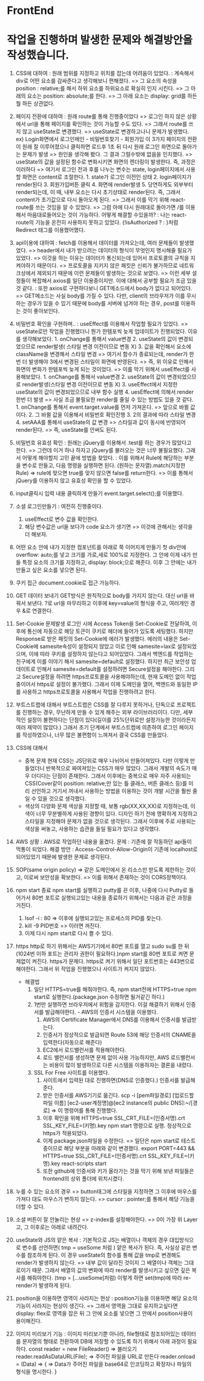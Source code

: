 # FrontEnd
# 작업을 진행하며 발생한 문제와 해결방안을 작성했습니다.

1. CSS에 대하여
	: 원래 범위를 지정하고 위치를 잡는데 어려움이 있었다.
	: 계속해서 div로 어떤 요소를 감싸준다고 생각해보니 편해졌다.
	=> 그 요소의 속성을 position : relative;를 해서 하위 요소를 하위요소로 확실히 인지 시킨다.
	=> 그 아래의 요소는 position: absolute;를 한다.
		=> 그 아래 요소는 display: grid를 하든 뭘 하든 상관없다.

2. 페이지 전환에 대하여
	: 원래 route를 통해 진행중이었다
		=> 로그인 하지 않은 상황에서 url을 통해 페이지를 확인하는 것이 가능할 수도 있다.
		=> 그래서 route를 쓰지 않고 useState로 변경했다.
	=> useState로 변경하고나니 문제가 발생했다.
		ex) Login화면에서 로그인메인 - 비밀번호찾기 - 회원가입 이 3가지 페이지의 전환이 원래 잘 이루어졌으나
		     클릭하면 로드후 1초 뒤 다시 원래 로그인 화면으로 돌아가는 문제가 발생
	=> 원인을 생각해 봤다.
		그 결과 그럴수밖에 없음을 인지했다.
		=> useState의 값을 설정된 함수로 변화시키면 화면의 렌더링이 발생한다. 즉, 과정은 이러하다
		=> 여기서 로그인 전과 후를 나누는 변수는 state, login페이지에서 사용할 화면은 content로 조절한다.
		1. state가 로그인 이전인 상태
		2. login페이지가 render된다
		3. 회원가입버튼 클릭
		4. 화면에 render발생
		5. 당연하게도 외부부터 render되는데, 이 때, 내부 요소는 다시 초기상태로 render된다. 즉, 그래서 content가 초기값으로 다시 돌아오게 된다.
	=> 그래서 이를 막기 위해 react-route를 쓰는 것임을 알 수 있었다.
	=> 그럼 아에 다시 원래대로 돌아가면 /를 이용해서 마음대로들어오는 것이 가능하다. 어떻게 해결할 수있을까?
	: 나는 react-route의 기능을 온전히 사용하지 못하고 있었다.
		{!isAuthorized ? <Redirect to="/login" /> : <Redirect to="/" />}처럼 Redirect 태그를 이용했어했다.

3. api이용에 대하여
	: fetch를 이용해서 데이터를 가져오는데, 여러 문제들이 발생했었다.
	=> header에서 내가 받으려는 데이터의 형식이 무엇인지 명시해줄 필요가 있었다.
		=> 이것을 하는 이유는 데이터가 통신되는데 있어서 프로토콜의 규칙을 지켜야하기 때문이다.
		=> 프로토콜을 지키지 않은 패킷은 신뢰가 불가하므로 네트워크상에서 제외되기 때문에 이런 문제들이 발생하는 것으로 보였다.
	=> 이런 세부 설정들이 복잡해서 axios를 일단 이용중이지만. 이에 대해서 공부할 필요가 조금 있을 것 같다.
	: 또한 axios로 구현하다보니 GET메소드에서 body가 없다고 되어있다.
		=> GET메소드는 사실 body를 가질 수 있다. 다만, client의 브라우저가 이를 무시하는 경우가 있을 수 있기 때문에 body를 서버에 넘겨야 하는 경우, post를 이용하는 것이 좋아보인다.

4. 비밀번호 확인을 구현하며..
	: useEffect를 이용해서 작업할 필요가 있었다.
	=> useState로만 작업을 진행했더니 뭔가 한템포씩 늦게 업데이트가 진행되었다.
	이유를 생각해보았다.
		1. onChange를 통해서 value변경
		2. useState의 값이 변경되었으므로 render발생( 스타일 변경 이전이므로 변동 X)
		3. 값을 확인해서 요소에 className을 변경해서 스타일 변경
		=> 여기서 함수가 종료되는데, render가 한번 더 발생해야 3에서 변경된 스타일이 화면에 반영된다.
	=> 즉, 위 이유로 인해서 화면의 변화가 한템포씩 늦게 되는 것이었다.
	=> 이를 막기 위해서 useEffect를 사용해보았다.
		1. onChange를 통해서 value변경
		2. useState의 값이 변경되었으므로 render발생(스타일 변경 이전이므로 변동 X)
		3. useEffect에서 지정한 useState의 값이 변경되었으므로 내부 함수 실행
		4. uesEffect에 의해서 render한번 더 발생
	=> 사실 조금 불필요한 render를 줄일 수 있는 방법도 있을 것 같다.
		1. onChange를 통해서 event.target.value를 먼저 가져온다. => 앞으로 바뀔 값이다.
		2. 그 바뀔 값을 이용해서 비밀번호 확인진행
		3. 2의 결과에 따라 스타일 변경
		4. setAAA를 통해서 useState의 값 변경 => 스타일과 값이 동시에 반영되어 render된다.
		=> 즉, useState를 안써도 된다.

5. 비밀번호 유효성 확인
	: 원래는 jQuery를 이용해서 .test를 하는 경우가 많았다고 한다.
	=> 그런데 이거 하나 하자고 jQuery를 불러오는 것은 너무 불필요했다. 그래서 어떻게 해야할지 고민 끝에 방법을 찾았다.
	: 이를 위해서 Rule에 해당하는 부분을 변수로 만들고, 다음 명령을 실행하면 된다.
		(원하는 문자열).match(지정한 Rule) => rule에 맞으면 true를 맞지 않으면 false를 return한다.
	=> 이를 통해서 jQuery를 이용하지 않고 유효성 확인을 할 수 있었다.

6. input클릭시 입력 내용 클릭하게 만들기
	event.target.select();를 이용했다.

7. 소셜 로그인만들기
	: 여전히 진행중이다.
	1. useEffect로 변수 값을 확인한다.
	2. 해당 변수값은 url을 보다가 code 요소가 생기면
	=> 이것에 관해서는 생각을 더 해보자.

8. 어떤 요소 안에 내가 지정한 컴포넌트를 아래로 쭉 이어지게 만들기
	첫 div안에 overflow: auto;를 넣고 크기를 가로,세로 100%로 지정한다.
	그 안에 이제 내가 만들 특정 요소의 크기를 지정하고, display: block;으로 해준다.
	이후 그 안에는 내가 만들고 싶은 요소를 넣으면 된다.

9. 쿠키 접근
	document.cookie로 접근 가능하다.

10. GET 데이터 보내기
	GET방식은 원칙적으로 body를 가지지 않는다. 대신 url을 바꿔서 보낸다.
	?로 url을 마무리하고 이후에 key=value의 형식을 주고, 여러개인 경우 &로 연결한다.

11. Set-Cookie 문제발생
	로그인 시에 Access Token을 Set-Cookie로 전달하여, 이후에 통신에 자동으로 해당 토큰이 쿠키로 헤더에 들어가 있도록 세팅했다.
	하지만 Response로 받은 패킷의 Set-Cookie에 에러가 발생했다.
	에러의 내용은 Set-Cookie에 samesite속성이 설정되지 않았고 이로 인해 samesite=lax로 설정되었으며,
	이에 따라 쿠키를 설정하지 않는다고 되어있었다.
	그래서 백엔드를 작업하는 친구에게 이를 이야기 해서 samesite=default로 설정했다.
	하지만 최근 보안성 업데이트로 인해서 samesite=default를 설정하려면 Secure설정을 해야한다.
	그리고 Secure설정을 하려면 https프로토콜을 사용해야하는데, 현재 도메인 없이 작업중이어서 https로 설정이 불가했다.
	그래서 이제 도메인을 열어, 백엔드와 동일한 IP를 사용하고 https프로토콜을 사용해서 작업을 진행하려고 한다.

12. 부트스트랩에 대해서
	부트스트랩은 CSS를 잘 다루지 못하거나, 단독으로 프로젝트를 진행하는 경우, 무난하게 만들 수 있게 해주는 외부 라이브러리이다. 다만, 세부적인 설정이 불편하다는 단점이 있다(길이를 25%단위로만 설정가능한 것이라든지 여러 제약이 많았다.) 그래서 초기 단계에서 부트스트랩에 의존하여 로그인 페이지를 작성하였으나, 너무 많은 불편함이 느껴져서 결국 CSS를 만들었다.

13. CSS에 대해서
	- 중복 문제
		현재 CSS는 JS단위로 매우 나뉘어서 만들어져있다. 다만 이렇게 만들었더니 반복적으로 짜여져있는 CSS가 매우 많았다. 그래서 개발의 속도가 매우 더디다는 단점이 존재한다.
		그래서 이후에는 중복으로 매우 자주 사용되는 CSS(Cover같이 position: relative;만 있는 틀 클래스, 버튼 클래스 등)를 미리 선언하고 거기서 꺼내서 사용하는 방법을 이용하는 것이 개발 시간을 훨씬 줄일 수 있을 것으로 생각했다.
	- 색상의 다양화 문제
		색상을 지정할 때, 보통 rgb(XX,XX,XX)로 지정하는데, 이 색이 너무 무분별하게 사용된 경향이 있다. 디자인 하기 전에 명확하게 지정하고 스타일을 지정해야 문제가 없을 것으로 생각된다. 그래서 이후에 주로 사용되는 색상을 써놓고, 사용하는 습관을 들일 필요가 있다고 생각했다.

14. AWS
	상황 : AWS로 작업하던 내용을 옮겼다.
	문제 : 기존에 잘 작동하던 api들이 먹통이 되었다.
	해결 방안 : Access-Control-Allow-Origin이 기존에 localhost로 되어있었기 때문에 발생한 문제로 생각된다.

15. SOP(same origin policy)
	=> 같은 도메인에서 온 리소스만 받도록 제한하는 것이고, 이로써 보안성을 확보한다.
	=> 이를 위해서 존재하는 것이 CORS정책이다.

16. npm start 종료
	npm start를 실행하고 putty를 끈 이후, 나중에 다시 Putty로 들어가서 80번 포트로 실행되고있는 내용을 종료하기 위해서는 다음과 같은 과정을 거친다.
	1. lsof -i : 80 => 이후에 실행되고있는 프로세스의 PID를 찾는다.
	2. kill -9 PID번호 => 이러면 꺼진다.
	3. 이제 다시 npm start로 다시 켤 수 있다.

17. https
	http로 하기 위해서는 AWS기기에서 80번 포트를 열고 sudo su를 한 뒤(1024번 이하 포트는 관리자 권한이 필요하다.)npm start를 80번 포트로 켜면 문제없이 켜진다.
	https가 문제다. https로 켜기 위해서 일단 포트번호는 443번으로 해야한다. 그래서 위 작업을 진행했으나 사이트가 켜지지 않았다.
	- 해결법
		1. 일단 HTTPS=true를 해줘야한다. 즉, npm start전에 HTTPS=true npm start로 실행한다.(package.json 수정하면 될거같긴 하다.)
		2. 1번만 실행하면 브라우저에서 위험을 감지한다. 이걸 해결하기 위해서 인증서를 발급해야한다. - AWS의 인증서 시스템을 이용했다.
			1. AWS의 Certificate Manager에서 DNS를 이용해서 인증서를 발급받는다.
			2. 인증서가 정상적으로 발급되면 Route 53에 해당 인증서의 CNAME을 입력한다(자동으로 해준다)
			3. EC2에서 로드밸런서를 적용해야한다.
			4. 로드 밸런서를 생성하면 문제 없이 사용 가능하지만, AWS 로드밸런서는 비용이 많이 발생하므로 다른 시스템을 이용하자는 결론을 내렸다.
		3. SSL For Free 사이트를 이용했다.
			1. 사이트에서 입력된 대로 진행하면(DNS로 인증했다.) 인증서를 발급해준다.
			2. 받은 인증서를 AWS기기로 옮긴다.
				scp -i [pem파일경로] [업로드할 파일 이름] [ec2-user계정명]@[ec2 instance의 public DNS]:~/[경로]
				=> 이 명령어를 통해 진행했다.
			3. 이후 확인을 위해 HTTPS=true SSL_CRT_FILE=(인증서명).crt SSL_KEY_FILE=(키명).key npm start 명령으로 실행. 정상적으로 https가 적용되었다.
			4. 이제 package.json파일을 수정한다.
				=> 일단은 npm start로 테스트중이므로 해당 부분을 아래와 같이 변경했다.
				export PORT=443 && HTTPS=true SSL_CRT_FILE=(인증서명).crt SSL_KEY_FILE=(키명).key react-scripts start
			5. 또한 github에 인증서와 키가 올라가는 것을 막기 위해 보낸 파일들은 frontend의 상위 폴더에 위치시켰다.

18. 누를 수 있는 요소의 경우
	=> button태그에 스타일을 지정하면 그 이후에 마우스를 가져다 대도 마우스가 변하지 않는다.
	=> cursor : pointer;를 통해서 해당 기능을 더할 수 있다.

19. 소셜 버튼이 잘 안눌리는 현상
	=> z-index를 설정해야한다.
	=> 0이 가장 위 Layer고, 그 이후로는 아래로 내려간다.

20. useState와 JS의 얕은 복사
	: 기본적으로 JS는 배열이나 객체의 경우 대입방식으로 변수를 선언하면( tmp = useSome 처럼 ) 얕은 복사가 된다.
		즉, 사실상 같은 변수를 참조하게 된다. 이 경우 useState의 함수를 통해 값을 tmp로 변경해도 render가 발생하지 않는다.
		=> 내부 값이 달라진 것이지 그 배열이나 객체는 그대로이기 때문.
		그래서 배열의 값의 변화에 따라 render를 발생시키고 싶으면 깊은 복사를 해줘야한다. (tmp = [...useSome]처럼)
		이렇게 하면 set(tmp)에 따라 re-render가 발생하게 된다.

21. position을 이용하면 영역이 사라지는 현상
	: position기능을 이용하면 해당 요소의 기능이 사라지는 현상이 생긴다.
	=> 그래서 영역을 그대로 유지하고싶다면 display: flex로 영역을 잡은 뒤 그 안에 요소를 넣으면 그 안에서 position사용이 용이해진다.

22. 이미지 미리보기 기능
	: 이미지 미리보기뿐 아니라, file형태로 참조되어있는 데이터를 문자열의 형태로 전환하여 DB에 저장할 수 있도록 하기 위해서 아래 과정이 필요하다.
	const reader = new FileReader() => 불러오기
	reader.readAsDataURL(File); => 주어진 파일을 URL로 만든다
    reader.onload = (Data) => {
		=> Data가 주어진 파일을 base64로 인코딩하고 확장자나 파일의 형식을 명시한다.
    }